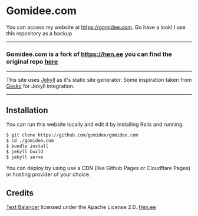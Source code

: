 # Gomidee.com

You can access my website at https://gomidee.com. Go have a look! I use this repository as a backup

---

### Gomidee.com is a fork of https://hen.ee you can find the original repo [here](https://github.com/tenseoverflow/hen.ee)

---

This site uses [Jekyll](https://jekyllrb.com) as it's static site generator.
Some inspiration taken from [Gesko](https://github.com/P0WEX/Gesko) for Jekyll integration.

---

## Installation

You can run this website locally and edit it by installing Rails and running:

```bash
$ git clone https://github.com/gomidee/gomidee.com
$ cd ./gomidee.com
$ bundle install
$ jekyll build
$ jekyll serve
```

You can deploy by using use a CDN (like Github Pages or Cloudflare Pages) or hosting provider of your choice.

## Credits

[Text Balancer](https://codeberg.org/da/text-balancer) licensed under the Apache License 2.0.
[Hen.ee](https://github.com/tenseoverflow/hen.ee)
